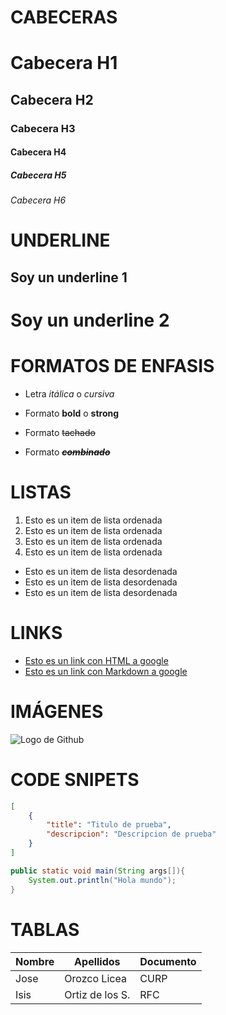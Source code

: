 # CABECERAS
# Cabecera H1
## Cabecera H2
### Cabecera H3
#### Cabecera H4
##### Cabecera H5
###### Cabecera H6

# UNDERLINE
Soy un underline 1
------------------

Soy un underline 2
==================

# FORMATOS DE ENFASIS
- Letra *itálica* o _cursiva_

- Formato __bold__ o **strong**

- Formato ~~tachado~~

- Formato ~~__*combinado*__~~

# LISTAS
1. Esto es un item de lista ordenada
1. Esto es un item de lista ordenada
1. Esto es un item de lista ordenada
1. Esto es un item de lista ordenada

- Esto es un item de lista desordenada
- Esto es un item de lista desordenada
- Esto es un item de lista desordenada

# LINKS
- <a href="www.google.com">Esto es un link con HTML a google</a>
- [Esto es un link con Markdown a google](www.google.com)

# IMÁGENES
![Logo de Github](https://geekytheory.com/wp-content/uploads/2014/05/historia_octocat.jpg)

# CODE SNIPETS
````JSON
[
    {
        "title": "Titulo de prueba",
        "descripcion": "Descripcion de prueba"
    }
]
````
````Java
public static void main(String args[]){
    System.out.println("Hola mundo");
}
````

# TABLAS
| Nombre | Apellidos | Documento |
| ------ | --------- | --------- |
| Jose | Orozco Licea | CURP |
| Isis | Ortiz de los S. | RFC